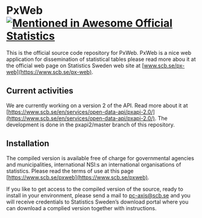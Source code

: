 # PxWeb [![Mentioned in Awesome Official Statistics ](https://awesome.re/mentioned-badge.svg)](http://www.awesomeofficialstatistics.org)
This is the official source code repository for PxWeb. PxWeb is a nice web application for dissemination of statistical tables please read more abou it at the official web page on Statistics Sweden web site at [www.scb.se/px-web](https://www.scb.se/px-web).

## Current activities
We are currently working on a version 2 of the API. Read more about it at [https://www.scb.se/en/services/open-data-api/pxapi-2.0/](https://www.scb.se/en/services/open-data-api/pxapi-2.0/). The development is done in the pxapi2/master branch of this repository.

## Installation
The compiled version is available free of charge for governmental agencies and municipalities, international NSI:s an international organisations of statistics. Please read the terms of use at this page [https://www.scb.se/pxweb](https://www.scb.se/pxweb). 

If you like to get access to the compiled version of the source, ready to install in your environment, please send a mail to [pc-axis@scb.se](mailto:pc-axis@scb.se?subject=Access%20to%20download%20portal) and you will receive credentials to Statistics Sweden’s download portal where you can download a complied version together with instructions.
